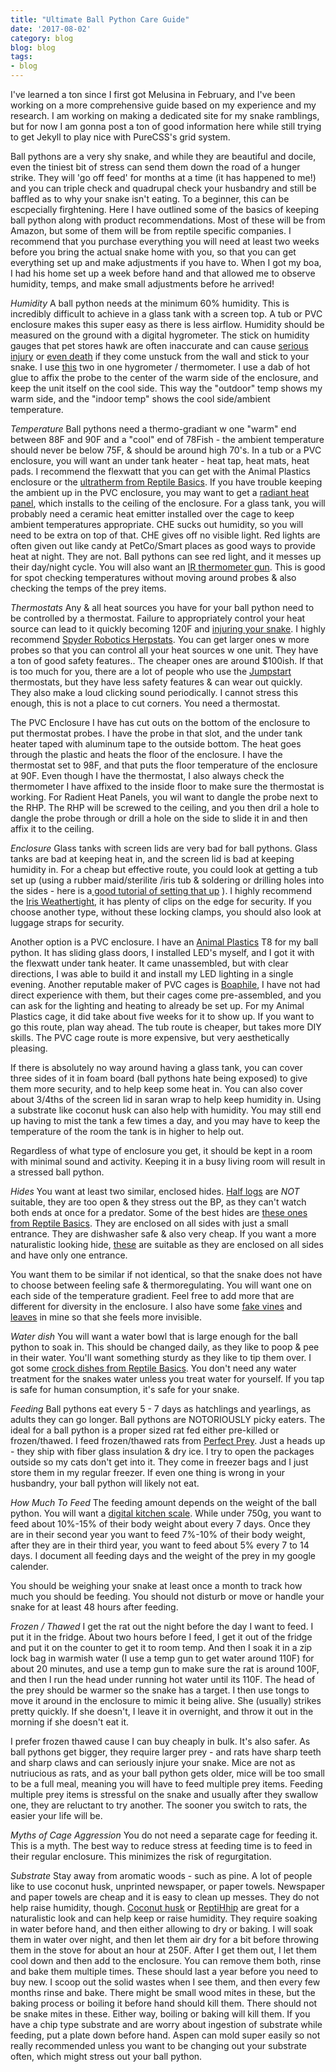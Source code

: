 ```yaml
---
title: "Ultimate Ball Python Care Guide"
date: '2017-08-02'
category: blog
blog: blog
tags:
- blog
---
```

I've learned a ton since I first got Melusina in February, and I've been working on a more comprehensive guide based on my experience and my research. I am working on making a dedicated site for my snake ramblings, but for now I am gonna post a ton of good information here while still trying to get Jekyll to play nice with PureCSS's grid system. 

Ball pythons are a very shy snake, and while they are beautiful and docile, even the tiniest bit of stress can send them down the road of a hunger strike. They will 'go off feed' for months at a time (it has happened to me!) and you can triple check and quadrupal check your husbandry and still be baffled as to why your snake isn't eating. To a beginner, this can be escpecially firghtening. Here I have outlined some of the basics of keeping  ball python along with product recommendations. Most of these will be from Amazon, but some of them will be from reptile specific companies. I recommend that you purchase everything you will need at least two weeks before you bring the actual snake home with you, so that you can get everything set up and make adjustments if you have to. When I got my boa, I had his home set up a week before hand and that allowed me to observe humidity, temps, and make small adjustments before he arrived!

*Humidity*
A ball python needs at the minimum 60% humidity. This is incredibly difficult to achieve in a glass tank with a screen top. A tub or PVC enclosure makes this super easy as there is less airflow. Humidity should be measured on the ground with a digital hygrometer. The stick on humidity gauges that pet stores hawk are often inaccurate and can cause [serious injury](https://www.reddit.com/r/snakes/comments/6f1zjy/snake_injured_by_humidifier_gauge/) or [even death](https://www.reddit.com/r/snakes/comments/55qtgm/update_2_tiamat_the_snake_stuck_to_adhesive_has/) if they come unstuck from the wall and stick to your snake. I use [this](http://amzn.to/2fcsrMB) two in one hygrometer / thermometer. I use a dab of hot glue to affix the probe to the center of the warm side of the enclosure, and keep the unit itself on the cool side. This way the "outdoor" temp shows my warm side, and the "indoor temp" shows the cool side/ambient temperature.

*Temperature*
Ball pythons need a thermo-gradiant w one "warm" end  between 88F and 90F and a "cool" end of 78Fish - the ambient temperature should never be below 75F, & should be around high 70's. In a tub or a PVC enclosure, you will want an under tank heater - heat tap, heat mats, heat pads. I recommend the flexwatt that you can get with the Animal Plastics enclosure or the [ultratherm from Reptile Basics](http://www.reptilebasics.com/ultratherm-heat-pads). If you have trouble keeping the ambient up in the PVC enclosure, you may want to get a [radiant heat panel](http://www.reptilebasics.com/rbi-radiant-heat-panels), which installs to the ceiling of the enclosure. For a glass tank, you will probably need a ceramic heat emitter installed over the cage to keep ambient temperatures appropriate. CHE sucks out humidity, so you will need to be extra on top of that. CHE gives off no visible light. Red lights are often given out like candy at PetCo/Smart places as good ways to provide heat at night. They are not. Ball pythons can see red light, and it messes up their day/night cycle.  You will also want an [IR thermometer gun](http://amzn.to/2vnG41U). This is good for spot checking temperatures without moving around probes & also checking the temps of the prey items.


*Thermostats*
Any & all heat sources you have for your ball python need to be controlled by a thermostat. Failure to appropriately control your heat source can lead to it quickly becoming 120F and [injuring your snake](https://www.reddit.com/r/snakes/comments/6ihxu8/need_help_with_my_ball_python_belly_is_hurt_and/). I highly recommend [Spyder Robotics Herpstats](http://www.spyderrobotics.com/index.php?main_page=product_info&cPath=1&products_id=25). You can get larger ones w more probes so that you can control all your heat sources w one unit. They have a ton of good safety features.. The cheaper ones are around $100ish. If that is too much for you, there are a lot of people who use the [Jumpstart](http://amzn.to/2wcbMg5) thermostats, but they have less safety features & can wear out quickly. They also make a loud clicking sound periodically. I cannot stress this enough, this is not a place to cut corners. You need a thermostat. 

The PVC Enclosure I have has cut outs on the bottom of the enclosure to put thermostat probes. I have the probe in that slot, and the under tank heater taped with aluminum tape to the outside bottom. The heat goes through the plastic and heats the floor of the enclosure. I have the thermostat set to 98F, and that puts the floor temperature of the enclosure at 90F. Even though I have the thermostat, I also always check the thermometer I have affixed to the inside floor to make sure the thermostat is working. For Radient Heat Panels, you wil want to dangle the probe next to the RHP. The RHP will be screwed to the ceiling, and you then dril a hole to dangle the probe through or drill a hole on the side to slide it in and then affix it to the ceiling.


*Enclosure*
Glass tanks with screen lids are very bad for ball pythons. Glass tanks are bad at keeping heat in, and the screen lid is bad at keeping humidity in. For a cheap but effective route, you could look at getting a tub set up (using a rubber maid/sterilite /iris tub & soldering or drilling holes into the sides - here is a[ good tutorial of setting that up](https://ball-pythons.net/forums/showthread.php?113879-My-Plastic-Tub-Setup-for-my-Ball-Python) ). I highly recommend the [Iris Weathertight](http://amzn.to/2fcVgsk), it has plenty of clips on the edge for security. If you choose another type, without these locking clamps, you should also look at luggage straps for security.

Another option is a PVC enclosure. I have an [Animal Plastics](http://www.apcages.com/home/) T8 for my ball python. It has sliding glass doors, I installed LED's myself, and I got it with the flexwatt under tank heater. It came unassembled, but with clear directions, I was able to build it and install my LED lighting in a single evening.  Another reputable maker of PVC cages is [Boaphile](http://www.boaphileplastics.com/), I have not had direct experience with them, but their cages come pre-assembled, and you can ask for the lighting and heating to already be set up. For my Animal Plastics cage, it did take about five weeks for it to show up. If you want to go this route, plan way ahead. The tub route is cheaper, but takes more DIY skills. The PVC cage route is more expensive, but very aesthetically pleasing. 

If there is absolutely no way around having a glass tank, you can cover three sides of it in foam board (ball pythons hate being exposed) to give them more security, and to help keep some heat in. You can also cover about 3/4ths of the screen lid in saran wrap to help keep humidity in. Using a substrate like coconut husk can also help with humidity. You may still end up having to mist the tank a few times a day, and you may have to keep the temperature of the room the tank is in higher to help out.

Regardless of what type of enclosure you get, it should be kept in a room with minimal sound and activity. Keeping it in a busy living room will result in a stressed ball python.

*Hides*
You want at least two similar, enclosed hides. [Half logs](https://www.amazon.com/Zoo-Med-Habba-Extra-Large/dp/B0010ONMV4/) are *NOT* suitable, they are too open & they stress out the BP, as they can't watch both ends at once for a predator. Some of the best hides are [these ones from Reptile Basics](http://www.reptilebasics.com/hide-boxes). They are enclosed on all sides with just a small entrance. They are dishwasher safe & also very cheap. If you want a more naturalistic looking hide, [these](http://amzn.to/2v43Ptj) are suitable as they are enclosed on all sides and have only one entrance.

You want them to be similar if not identical, so that the snake does not have to choose between feeling safe & thermoregulating. You will want one on each side of the temperature gradient. Feel free to add more that are different for diversity in the enclosure. I also have some [fake vines](http://amzn.to/2fckrLk) and [leaves](http://amzn.to/2vnM6zy) in mine so that she feels more invisible.

*Water dish*
You will want a water bowl that is large enough for the ball python to soak in. This should be changed daily, as they like to poop & pee in their water. You'll want something sturdy as they like to tip them over. I got some [crock dishes from Reptile Basics](http://www.reptilebasics.com/water-bowls). You don't need any water treatment for the snakes water unless you treat water for yourself. If you tap is safe for human consumption, it's safe for your snake.

*Feeding*
Ball pythons eat every 5 - 7 days as hatchlings and yearlings, as adults they can go longer. Ball pythons are NOTORIOUSLY picky eaters. The ideal for a ball python is a proper sized rat fed either pre-killed or frozen/thawed. I feed frozen/thawed rats from [Perfect Prey](http://www.perfectprey.com/frozen-rats/). Just a heads up - they ship with fiber glass insulation & dry ice. I try to open the packages outside so my cats don't get into it. They come in freezer bags and I just store them in my regular freezer. If even one thing is wrong in your husbandry, your ball python will likely not eat. 

_How Much To Feed_
The feeding amount depends on the weight of the ball python. You will want a [digital kitchen scale](http://amzn.to/2v4omOf). While under 750g, you want to feed about 10%-15% of their body weight about every 7 days. Once they are in their second year you want to feed  7%-10% of their body weight, after they are in their third year, you want to feed about 5% every 7 to 14 days. I document all feeding days and the weight of the prey in my google calender. 

You should be weighing your snake at least once a month to track how much you should be feeding. You should not disturb or move or handle your snake for at least 48 hours after feeding.

_Frozen / Thawed_
I get the rat out the night before the day I want to feed. I put it in the fridge. About two hours before I feed, I get it out of the fridge and put it on the counter to get it to room temp. And then I soak it in a zip lock bag in warmish water (I use a temp gun to get water around 110F) for about 20 minutes, and use a temp gun to make sure the rat is around 100F, and then I run the head under running hot water until its 110F. The head of the prey should be warmer so the snake has a target. I then use tongs to move it around in the enclosure to mimic it being alive. She (usually) strikes pretty quickly. If she doesn't, I leave it in overnight, and throw it out in the morning if she doesn't eat it.

I prefer frozen thawed cause I can buy cheaply in bulk. It's also safer. As ball pythons get bigger, they require larger prey - and rats have sharp teeth and sharp claws and can seriously injure your snake. Mice are not as nutriucious as rats, and as your ball python gets older, mice will be too small to be a full meal, meaning you will have to feed multiple prey items. Feeding multiple prey items is stressful on the snake and usually after they swallow one, they are reluctant to try another. The sooner you switch to rats, the easier your life will be. 

_Myths of Cage Aggression_
You do not need a separate cage for feeding it. This is a myth. The best way to reduce stress at feeding time is to feed in their regular enclosure. This minimizes the risk of regurgitation. 

*Substrate*
Stay away from aromatic woods - such as pine. A lot of people like to use coconut husk, unprinted newspaper, or paper towels. Newspaper and paper towels are cheap and it is easy to clean up messes. They do not help raise humidity, though. [Coconut husk](http://amzn.to/2v1uckY) or [ReptiHhip](http://amzn.to/2fd4DIs) are great for a naturalistic look and can help keep or raise humidity. They require soaking in water before hand, and then either allowing to dry or baking. I will soak them in water over night, and then let them air dry for a bit before throwing them in the stove for about an hour at 250F. After I get them out, I let them cool down and then add to the enclosure. You can remove them both, rinse and bake them multiple times. These should last a year before you need to buy new. I scoop out the solid wastes when I see them, and then every few months rinse and bake. There might be small wood mites in these, but the baking process or boiling it before hand should kill them. There should not be snake mites in these. Either way, boiling or baking will kill them. If you have a chip type substrate and are worry about ingestion of substrate while feeding, put a plate down before hand. Aspen can mold super easily so not really recommended unless you want to be changing out your substrate often, which might stress out your ball python. 